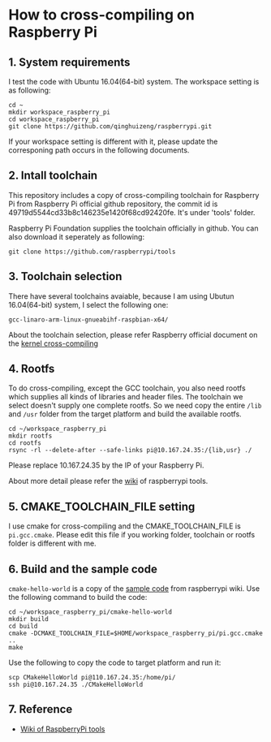 # How to cross-compiling on Raspberry Pi
## 1. System requirements
I test the code with Ubuntu 16.04(64-bit) system. The workspace setting is as following:
```
cd ~
mkdir workspace_raspberry_pi
cd workspace_raspberry_pi
git clone https://github.com/qinghuizeng/raspberrypi.git
```
If your workspace setting is different with it, please update the corresponing path occurs in the following documents. 

## 2. Intall toolchain
This repository includes a copy of cross-compiling toolchain for Raspberry Pi from Raspberry Pi official github repository, the commit id is 49719d5544cd33b8c146235e1420f68cd92420fe. It's under 'tools' folder. 

Raspberry Pi Foundation supplies the toolchain officially in github. You can also download it seperately as following:
```
git clone https://github.com/raspberrypi/tools
```

## 3. Toolchain selection
There have several toolchains avaiable, because I am using Ubutun 16.04(64-bit) system, I select the following one:
```
gcc-linaro-arm-linux-gnueabihf-raspbian-x64/
```
About the toolchain selection, please refer Raspberry official document on the [kernel cross-compiling](https://www.raspberrypi.org/documentation/linux/kernel/building.md)

## 4. Rootfs 
To do cross-compiling, except the GCC toolchain, you also need rootfs which supplies all kinds of libraries and header files. The toolchain we select doesn't supply one complete rootfs. So we need copy the entire `/lib` and `/usr` folder from the target platform and build the available rootfs.
```
cd ~/workspace_raspberry_pi
mkdir rootfs
cd rootfs
rsync -rl --delete-after --safe-links pi@10.167.24.35:/{lib,usr} ./
```

Please replace 10.167.24.35 by the IP of your Raspberry Pi.

About more detail please refer the [wiki](https://github.com/raspberrypi/tools/wiki) of raspberrypi tools.

## 5. CMAKE_TOOLCHAIN_FILE setting
I use cmake for cross-compiling and the CMAKE_TOOLCHAIN_FILE is `pi.gcc.cmake`. Please edit this file if you working folder, toolchain or rootfs folder is different with me. 

## 6. Build and the sample code
`cmake-hello-world` is a copy of the [sample code](https://github.com/jameskbride/cmake-hello-world.git ) from raspberrypi wiki. Use the following command to build the code:
```
cd ~/workspace_raspberry_pi/cmake-hello-world
mkdir build
cd build
cmake -DCMAKE_TOOLCHAIN_FILE=$HOME/workspace_raspberry_pi/pi.gcc.cmake .. 
make
```

Use the following to copy the code to target platform and run it:
```
scp CMakeHelloWorld pi@110.167.24.35:/home/pi/
ssh pi@10.167.24.35 ./CMakeHelloWorld
```

## 7. Reference
- [Wiki of RaspberryPi tools](https://github.com/raspberrypi/tools/wiki)
